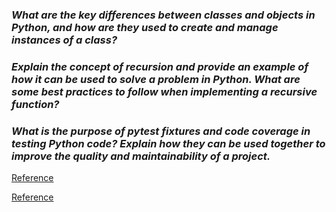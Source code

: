 ### *What are the key differences between classes and objects in Python, and how are they used to create and manage instances of a class?* ###



### *Explain the concept of recursion and provide an example of how it can be used to solve a problem in Python. What are some best practices to follow when implementing a recursive function?* ###

### *What is the purpose of pytest fixtures and code coverage in testing Python code? Explain how they can be used together to improve the quality and maintainability of a project.* ###

[Reference]()

[Reference]()
